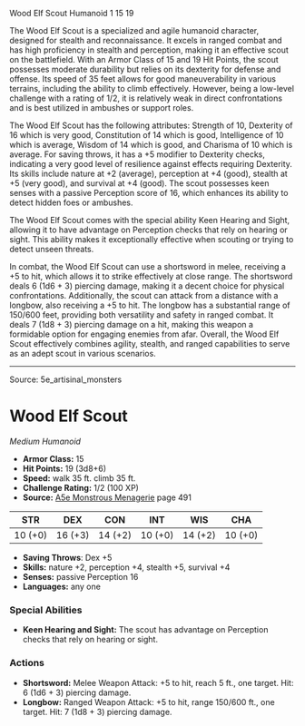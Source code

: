 <MonsterName/>Wood Elf Scout</MonsterName>
<CreatureType/>Humanoid</CreatureType>
<CR/>1</CR>
<AC/>15</AC>
<HP/>19</HP>
<summary>The Wood Elf Scout is a specialized and agile humanoid character, designed for stealth and reconnaissance. It excels in ranged combat and has high proficiency in stealth and perception, making it an effective scout on the battlefield. With an Armor Class of 15 and 19 Hit Points, the scout possesses moderate durability but relies on its dexterity for defense and offense. Its speed of 35 feet allows for good maneuverability in various terrains, including the ability to climb effectively. However, being a low-level challenge with a rating of 1/2, it is relatively weak in direct confrontations and is best utilized in ambushes or support roles.</summary>

<detail>

The Wood Elf Scout has the following attributes: Strength of 10, Dexterity of 16 which is very good, Constitution of 14 which is good, Intelligence of 10 which is average, Wisdom of 14 which is good, and Charisma of 10 which is average. For saving throws, it has a +5 modifier to Dexterity checks, indicating a very good level of resilience against effects requiring Dexterity. Its skills include nature at +2 (average), perception at +4 (good), stealth at +5 (very good), and survival at +4 (good). The scout possesses keen senses with a passive Perception score of 16, which enhances its ability to detect hidden foes or ambushes.

The Wood Elf Scout comes with the special ability Keen Hearing and Sight, allowing it to have advantage on Perception checks that rely on hearing or sight. This ability makes it exceptionally effective when scouting or trying to detect unseen threats.

In combat, the Wood Elf Scout can use a shortsword in melee, receiving a +5 to hit, which allows it to strike effectively at close range. The shortsword deals 6 (1d6 + 3) piercing damage, making it a decent choice for physical confrontations. Additionally, the scout can attack from a distance with a longbow, also receiving a +5 to hit. The longbow has a substantial range of 150/600 feet, providing both versatility and safety in ranged combat. It deals 7 (1d8 + 3) piercing damage on a hit, making this weapon a formidable option for engaging enemies from afar. Overall, the Wood Elf Scout effectively combines agility, stealth, and ranged capabilities to serve as an adept scout in various scenarios.</detail>



---

Source: 5e_artisinal_monsters

# Wood Elf Scout

*Medium* *Humanoid*

- **Armor Class:** 15
- **Hit Points:** 19 (3d8+6)
- **Speed:** walk 35 ft. climb 35 ft.
- **Challenge Rating:** 1/2 (100 XP)
- **Source:** [A5e Monstrous Menagerie](https://enpublishingrpg.com/products/level-up-monstrous-menagerie-a5e) page 491

| STR | DEX | CON | INT | WIS | CHA |
| --- | --- | --- | --- | --- | --- |
| 10 (+0) | 16 (+3) | 14 (+2) | 10 (+0) | 14 (+2) | 10 (+0) |

- **Saving Throws**: Dex +5
- **Skills:** nature +2, perception +4, stealth +5, survival +4
- **Senses:** passive Perception 16
- **Languages:** any one

### Special Abilities

- **Keen Hearing and Sight:** The scout has advantage on Perception checks that rely on hearing or sight.

### Actions

- **Shortsword:** Melee Weapon Attack: +5 to hit, reach 5 ft., one target. Hit: 6 (1d6 + 3) piercing damage.
- **Longbow:** Ranged Weapon Attack: +5 to hit, range 150/600 ft., one target. Hit: 7 (1d8 + 3) piercing damage.




